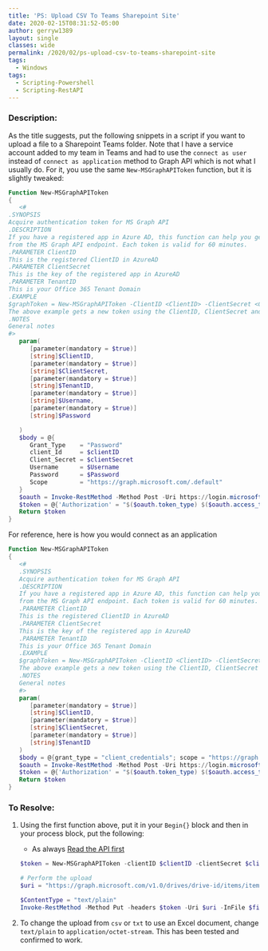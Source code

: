 ```yaml
---
title: 'PS: Upload CSV To Teams Sharepoint Site'
date: 2020-02-15T08:31:52-05:00
author: gerryw1389
layout: single
classes: wide
permalink: /2020/02/ps-upload-csv-to-teams-sharepoint-site
tags:
  - Windows
tags:
  - Scripting-Powershell
  - Scripting-RestAPI
---
```

<!--more-->

### Description:

As the title suggests, put the following snippets in a script if you want to upload a file to a Sharepoint Teams folder. Note that I have a service account added to my team in Teams and had to use the `connect as user` instead of `connect as application` method to Graph API which is not what I usually do. For it, you use the same `New-MSGraphAPIToken` function, but it is slightly tweaked:

   ```powershell
   Function New-MSGraphAPIToken
   {
      <#
   .SYNOPSIS
   Acquire authentication token for MS Graph API
   .DESCRIPTION
   If you have a registered app in Azure AD, this function can help you get the authentication token
   from the MS Graph API endpoint. Each token is valid for 60 minutes.
   .PARAMETER ClientID
   This is the registered ClientID in AzureAD
   .PARAMETER ClientSecret
   This is the key of the registered app in AzureAD
   .PARAMETER TenantID
   This is your Office 365 Tenant Domain
   .EXAMPLE
   $graphToken = New-MSGraphAPIToken -ClientID <ClientID> -ClientSecret <ClientSecret> -TenantID <TenantID>
   The above example gets a new token using the ClientID, ClientSecret and TenantID combination
   .NOTES
   General notes
   #>
      param(
         [parameter(mandatory = $true)]
         [string]$ClientID,
         [parameter(mandatory = $true)]
         [string]$ClientSecret,
         [parameter(mandatory = $true)]
         [string]$TenantID,
         [parameter(mandatory = $true)]
         [string]$Username,
         [parameter(mandatory = $true)]
         [string]$Password

      )
      $body = @{
         Grant_Type    = "Password"
         client_Id     = $clientID
         Client_Secret = $clientSecret
         Username      = $Username
         Password      = $Password
         Scope         = "https://graph.microsoft.com/.default"
      }
      $oauth = Invoke-RestMethod -Method Post -Uri https://login.microsoftonline.com/$TenantID/oauth2/v2.0/token -Body $body
      $token = @{'Authorization' = "$($oauth.token_type) $($oauth.access_token)" }    
      Return $token
   }
   ```

For reference, here is how you would connect as an application

   ```powershell
   Function New-MSGraphAPIToken
   {
      <#
      .SYNOPSIS
      Acquire authentication token for MS Graph API
      .DESCRIPTION
      If you have a registered app in Azure AD, this function can help you get the authentication token
      from the MS Graph API endpoint. Each token is valid for 60 minutes.
      .PARAMETER ClientID
      This is the registered ClientID in AzureAD
      .PARAMETER ClientSecret
      This is the key of the registered app in AzureAD
      .PARAMETER TenantID
      This is your Office 365 Tenant Domain
      .EXAMPLE
      $graphToken = New-MSGraphAPIToken -ClientID <ClientID> -ClientSecret <ClientSecret> -TenantID <TenantID>
      The above example gets a new token using the ClientID, ClientSecret and TenantID combination
      .NOTES
      General notes
      #>
      param(
         [parameter(mandatory = $true)]
         [string]$ClientID,
         [parameter(mandatory = $true)]
         [string]$ClientSecret,
         [parameter(mandatory = $true)]
         [string]$TenantID
      )
      $body = @{grant_type = "client_credentials"; scope = "https://graph.microsoft.com/.default"; client_id = $ClientID; client_secret = $ClientSecret }
      $oauth = Invoke-RestMethod -Method Post -Uri https://login.microsoftonline.com/$TenantID/oauth2/v2.0/token -Body $body
      $token = @{'Authorization' = "$($oauth.token_type) $($oauth.access_token)" }    
      Return $token
   }
   ```


### To Resolve:

1. Using the first function above, put it in your `Begin{}` block and then in your process block, put the following:

   - As always [Read the API first](https://docs.microsoft.com/en-us/graph/api/driveitem-put-content?view=graph-rest-1.0&tabs=http)

   ```powershell
   $token = New-MSGraphAPIToken -clientID $clientID -clientSecret $clientSecret -tenantID $tenantID -Username "myUser@domain.com" -Password $password

   # Perform the upload
   $uri = "https://graph.microsoft.com/v1.0/drives/drive-id/items/item-id:/phoneNumbers.csv:/content" 

   $ContentType = "text/plain"
   Invoke-RestMethod -Method Put -headers $token -Uri $uri -InFile $file -ContentType $ContentType
   ```

2. To change the upload from `csv` or `txt` to use an Excel document, change `text/plain` to `application/octet-stream`. This has been tested and confirmed to work.

